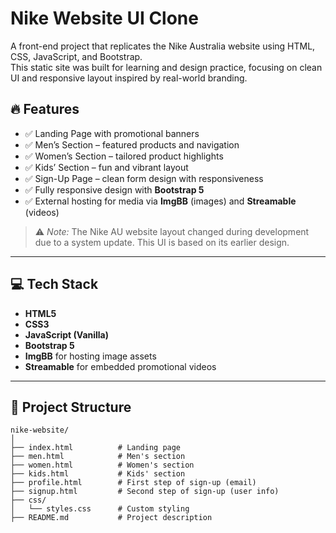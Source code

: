 # Nike Website UI Clone

A front-end project that replicates the Nike Australia website using HTML, CSS, JavaScript, and Bootstrap.  
This static site was built for learning and design practice, focusing on clean UI and responsive layout inspired by real-world branding.

## 🔥 Features

- ✅ Landing Page with promotional banners
- ✅ Men’s Section – featured products and navigation
- ✅ Women’s Section – tailored product highlights
- ✅ Kids’ Section – fun and vibrant layout
- ✅ Sign-Up Page – clean form design with responsiveness
- ✅ Fully responsive design with **Bootstrap 5**
- ✅ External hosting for media via **ImgBB** (images) and **Streamable** (videos)

> ⚠️ *Note:* The Nike AU website layout changed during development due to a system update. This UI is based on its earlier design.

---

## 💻 Tech Stack

- **HTML5**
- **CSS3**
- **JavaScript (Vanilla)**
- **Bootstrap 5**
- **ImgBB** for hosting image assets
- **Streamable** for embedded promotional videos

---

## 📁 Project Structure

```plaintext
nike-website/
│
├── index.html          # Landing page
├── men.html            # Men's section
├── women.html          # Women's section
├── kids.html           # Kids' section
├── profile.html        # First step of sign-up (email)
├── signup.html         # Second step of sign-up (user info)
├── css/
│   └── styles.css      # Custom styling
├── README.md           # Project description
